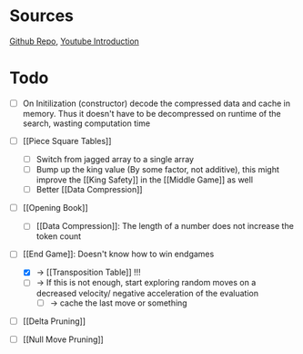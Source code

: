 # Sources
[Github Repo](https://github.com/SebLague/Chess-Challenge), [Youtube Introduction](https://www.youtube.com/watch?v=iScy18pVR58)


# Todo
- [ ] On Initilization (constructor) decode the compressed data and cache in memory. Thus it doesn't have to be decompressed on runtime of the search, wasting computation time
- [ ] [[Piece Square Tables]]
	- [ ] Switch from jagged array to a single array
	- [ ] Bump up the king value (By some factor, not additive), this might improve the [[King Safety]]  in the [[Middle Game]] as well
	 - [ ] Better [[Data Compression]]
- [ ] [[Opening Book]]
	- [ ] [[Data Compression]]: The length of a number does not increase the token count
- [ ] [[End Game]]: Doesn't know how to win endgames
	- [x] -> [[Transposition Table]] !!!
	- [ ] -> If this is not enough, start exploring random moves on a decreased velocity/ negative acceleration of the evaluation
		- [ ] -> cache the last move or something
- [ ] [[Delta Pruning]]
- [ ] [[Null Move Pruning]]

